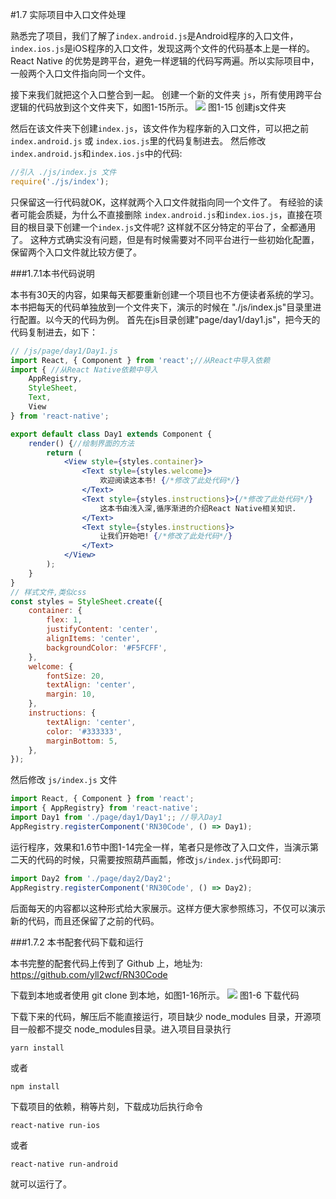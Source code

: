 #1.7 实际项目中入口文件处理

熟悉完了项目，我们了解了`index.android.js`是Android程序的入口文件，`index.ios.js`是iOS程序的入口文件，发现这两个文件的代码基本上是一样的。React Native 的优势是跨平台，避免一样逻辑的代码写两遍。所以实际项目中，一般两个入口文件指向同一个文件。

接下来我们就把这个入口整合到一起。
创建一个新的文件夹 `js`，所有使用跨平台逻辑的代码放到这个文件夹下，如图1-15所示。
![](/assets/图1-15.png) 图1-15 创建js文件夹

然后在该文件夹下创建`index.js`，该文件作为程序新的入口文件，可以把之前`index.android.js` 或 `index.ios.js`里的代码复制进去。
然后修改`index.android.js`和`index.ios.js`中的代码:
```js
//引入 ./js/index.js 文件
require('./js/index');
```
只保留这一行代码就OK，这样就两个入口文件就指向同一个文件了。
有经验的读者可能会质疑，为什么不直接删除 `index.android.js`和`index.ios.js`，直接在项目的根目录下创建一个`index.js`文件呢? 这样就不区分特定的平台了，全都通用了。 这种方式确实没有问题，但是有时候需要对不同平台进行一些初始化配置，保留两个入口文件就比较方便了。

###1.7.1本书代码说明

本书有30天的内容，如果每天都要重新创建一个项目也不方便读者系统的学习。
本书把每天的代码单独放到一个文件夹下，演示的时候在 "./js/index.js"目录里进行配置。以今天的代码为例。
首先在js目录创建"page/day1/day1.js"，把今天的代码复制进去，如下：
```jsx
// /js/page/day1/Day1.js
import React, { Component } from 'react';//从React中导入依赖
import { //从React Native依赖中导入
    AppRegistry,
    StyleSheet,
    Text,
    View
} from 'react-native';

export default class Day1 extends Component {
    render() {//绘制界面的方法
        return (
            <View style={styles.container}>
                <Text style={styles.welcome}>
                    欢迎阅读这本书! {/*修改了此处代码*/}
                </Text>
                <Text style={styles.instructions}>{/*修改了此处代码*/}
                    这本书由浅入深,循序渐进的介绍React Native相关知识.
                </Text>
                <Text style={styles.instructions}>
                    让我们开始吧! {/*修改了此处代码*/}
                </Text>
            </View>
        );
    }
}
// 样式文件,类似css
const styles = StyleSheet.create({
    container: {
        flex: 1,
        justifyContent: 'center',
        alignItems: 'center',
        backgroundColor: '#F5FCFF',
    },
    welcome: {
        fontSize: 20,
        textAlign: 'center',
        margin: 10,
    },
    instructions: {
        textAlign: 'center',
        color: '#333333',
        marginBottom: 5,
    },
});
```
然后修改 `js/index.js` 文件
```jsx
import React, { Component } from 'react';
import { AppRegistry} from 'react-native';
import Day1 from './page/day1/Day1';; //导入Day1
AppRegistry.registerComponent('RN30Code', () => Day1);
```
运行程序，效果和1.6节中图1-14完全一样，笔者只是修改了入口文件，当演示第二天的代码的时候，只需要按照葫芦画瓢，修改`js/index.js`代码即可:
```jsx
import Day2 from './page/day2/Day2';
AppRegistry.registerComponent('RN30Code', () => Day2);
```
后面每天的内容都以这种形式给大家展示。这样方便大家参照练习，不仅可以演示新的代码，而且还保留了之前的代码。

###1.7.2 本书配套代码下载和运行

本书完整的配套代码上传到了 Github 上，地址为:
https://github.com/yll2wcf/RN30Code 

下载到本地或者使用 git clone 到本地，如图1-16所示。
![](/assets/图1-16.png) 图1-6 下载代码

下载下来的代码，解压后不能直接运行，项目缺少 node_modules 目录，开源项目一般都不提交 node_modules目录。进入项目目录执行
```
yarn install
```
或者
```
npm install
```
下载项目的依赖，稍等片刻，下载成功后执行命令
```
react-native run-ios
```
或者
```
react-native run-android
```
就可以运行了。

